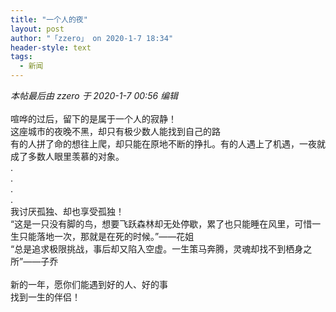 ```yaml
---
title: "一个人的夜"
layout: post
author: "「zzero」 on 2020-1-7 18:34"
header-style: text
tags:
  - 新闻
---
```


<head></head>
<body>
 <i class="pstatus"> 本帖最后由 zzero 于 2020-1-7 00:56 编辑 </i>
 <br> 
 <br> 喧哗的过后，留下的是属于一个人的寂静！
 <br> 这座城市的夜晚不黑，却只有极少数人能找到自己的路
 <br> 有的人拼了命的想往上爬，却只能在原地不断的挣扎。有的人遇上了机遇，一夜就成了多数人眼里羡慕的对象。
 <br> .
 <br> .
 <br> .
 <br> .
 <br> 我讨厌孤独、却也享受孤独！
 <br> “这是一只没有脚的鸟，想要飞跃森林却无处停歇，累了也只能睡在风里，可惜一生只能落地一次，那就是在死的时候。”——花姐
 <br> “总是追求极限挑战，事后却又陷入空虚。一生策马奔腾，灵魂却找不到栖身之所”——子乔
 <br> 
 <br> 新的一年，愿你们能遇到好的人、好的事
 <br> 找到一生的伴侣！
 <br> 
 <br>
</body>


